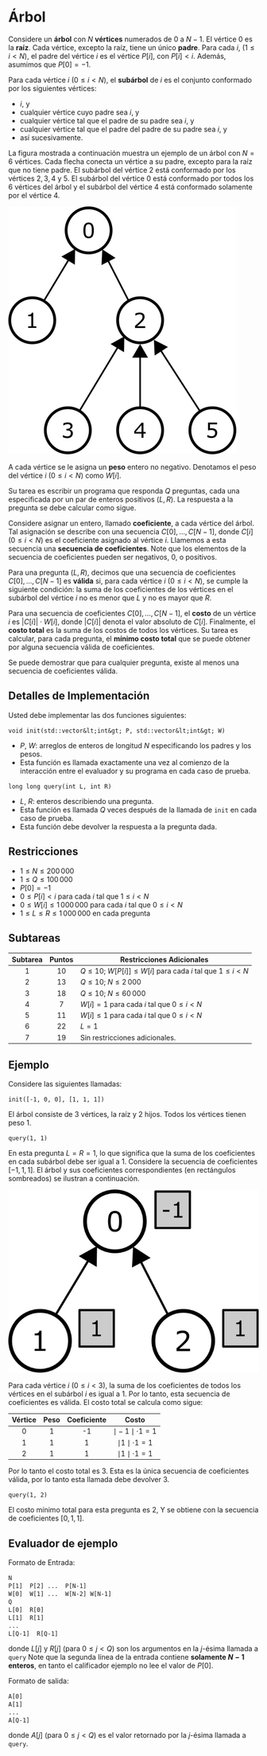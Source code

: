 # Árbol

Considere un  **árbol** con $N$ **vértices** numerados de  $0$ a $N-1$.
El vértice $0$ es la  **raíz**.
Cada vértice, excepto la raíz, tiene un único **padre**.
Para cada  $i$, ($1 \leq i < N$),
 el padre del vértice $i$ es el vértice $P[i]$, con $P[i] < i$.
Además, asumimos que  $P[0] = -1$.

Para cada vértice $i$ ($0 \leq i < N$),
el **subárbol** de  $i$ es el conjunto conformado por los siguientes vértices:
 * $i$, y
 * cualquier vértice cuyo padre sea  $i$, y
 * cualquier vértice tal que el padre de su padre sea $i$, y
 * cualquier vértice tal que el padre del padre de su padre sea  $i$, y
 * así sucesivamente.

La figura mostrada a continuación muestra un ejemplo de un árbol con $N = 6$ vértices.
Cada flecha conecta un vértice a su padre, excepto para la raíz que no tiene padre.
El subárbol del vértice $2$ está conformado por los vértices $2, 3, 4$ y $5$.
El subárbol del vértice $0$ está conformado por todos los $6$ vértices del árbol y el subárbol del vértice $4$ está conformado solamente por el vértice $4$.

![](subtrees.png "150")

A cada vértice se le asigna un **peso** entero no negativo.
Denotamos el peso del vértice  $i$ ($0 \leq i < N$) como $W[i]$.


Su tarea es escribir un programa que responda $Q$ preguntas, 
 cada una especificada por un par de enteros positivos $(L, R)$.
La respuesta a la pregunta se debe calcular como sigue.


Considere asignar un entero, 
  llamado **coeficiente**, a cada vértice del árbol.
Tal asignación se describe con una secuencia  $C[0], \ldots, C[N-1]$,
 donde $C[i]$ ($0 \leq i < N$) es el coeficiente asignado al vértice $i$.
Llamemos a esta secuencia una **secuencia de coeficientes**.
Note que los elementos de la secuencia de coeficientes pueden ser negativos, $0$, o positivos.

Para una pregunta $(L,R)$, decimos que una secuencia de coeficientes $C[0], \ldots, C[N-1]$ es **válida** si, para cada vértice $i$ ($0 \leq i < N$),
 se cumple la siguiente condición:
 la suma de los coeficientes de los vértices en el subárbol del vértice $i$
 no es menor que $L$ y no es mayor que $R$.

Para una secuencia de coeficientes  $C[0], \ldots, C[N-1]$,
el **costo** de un vértice  $i$ es $|C[i]| \cdot W[i]$,
donde  $|C[i]|$ denota el valor absoluto de  $C[i]$.
Finalmente, el **costo total** es la suma de los costos de todos los vértices.
Su tarea es calcular, para cada pregunta,
 el **mínimo costo total** que se puede obtener por alguna secuencia válida de coeficientes.
 
Se puede demostrar que para cualquier pregunta, existe al menos una secuencia de coeficientes válida.

## Detalles de Implementación

Usted debe implementar las dos funciones siguientes:

```
void init(std::vector&lt;int&gt; P, std::vector&lt;int&gt; W)
```

* $P$, $W$: arreglos de enteros de longitud $N$
   especificando los padres y los pesos.
* Esta función es llamada exactamente una vez al comienzo de la interacción entre 
    el evaluador y su programa en cada caso de prueba.

```
long long query(int L, int R)
```
* $L$, $R$: enteros describiendo una pregunta.
* Esta función es llamada $Q$ veces después de la llamada de `init` en cada caso de prueba.
* Esta función debe devolver la respuesta a la pregunta dada.


## Restricciones

* $1 \leq N \leq 200\,000$
* $1 \leq Q \leq 100\,000$
* $P[0] = -1$
* $0 \leq P[i] < i$ para cada  $i$ tal que $1 \leq i < N$
* $0 \leq W[i] \leq 1\,000\,000$ para cada  $i$ tal que $0 \leq i < N$
* $1 \leq L \leq R \leq 1\,000\,000$ en cada pregunta

## Subtareas

| Subtarea | Puntos  | Restricciones Adicionales |
| :-----: | :----: | ---------------------- |
|   1     |  $10$  | $Q \leq 10$; $W[P[i]] \leq W[i]$ para cada  $i$ tal que $1 \leq i < N$
|   2     |  $13$  | $Q \leq 10$; $N \leq 2\,000$
|   3     |  $18$  | $Q \leq 10$; $N \leq 60\,000$
|   4     |  $7$   | $W[i] = 1$ para cada  $i$ tal que $0 \leq i < N$
|   5     |  $11$  | $W[i] \leq 1$ para cada  $i$ tal que $0 \leq i < N$
|   6     |  $22$  | $L = 1$
|   7     |  $19$  | Sin restricciones adicionales.



## Ejemplo

Considere las siguientes llamadas:

```
init([-1, 0, 0], [1, 1, 1])
```
El árbol consiste de  $3$ vértices, la raíz y  $2$ hijos.
Todos los vértices tienen peso  $1$.

```
query(1, 1)
```

En esta pregunta $L = R = 1$,
 lo que significa que la suma de los coeficientes en cada subárbol debe ser igual a $1$.
Considere la secuencia de coeficientes $[-1, 1, 1]$.
El árbol y sus coeficientes correspondientes (en rectángulos sombreados) se ilustran a continuación.

![](ex1.png "150")

Para cada vértice $i$ ($0 \leq i < 3$), la suma de los coeficientes de todos los vértices 
  en el subárbol $i$ es igual a  $1$. 
Por lo tanto, esta secuencia de coeficientes es válida.
El costo total se calcula como sigue:


| Vértice | Peso | Coeficiente | Costo                      |
| :----: | :----: | :---------: | :-----------------------: |
|   0    |   1    |     -1      | $\mid -1 \mid \cdot 1 = 1$
|   1    |   1    |      1      | $\mid 1 \mid \cdot 1 = 1$
|   2    |   1    |      1      | $\mid 1 \mid \cdot 1 = 1$

Por lo tanto el costo total es $3$.
Esta es la única secuencia de coeficientes válida, 
por lo tanto esta llamada debe devolver $3$.

```
query(1, 2)
```
El costo mínimo total para esta pregunta es  $2$,
 Y se obtiene con la secuencia de coeficientes $[0, 1, 1]$.

## Evaluador de ejemplo

Formato de Entrada:

```
N
P[1]  P[2] ...  P[N-1]
W[0]  W[1] ...  W[N-2] W[N-1]
Q
L[0]  R[0]
L[1]  R[1]
...
L[Q-1]  R[Q-1]
```

donde $L[j]$ y $R[j]$
 (para $0 \leq j < Q$)
 son los argumentos en la $j$-ésima llamada a `query`
Note que la segunda línea de la entrada contiene **solamente $N-1$ enteros**,
 en tanto el calificador ejemplo no lee el valor de  $P[0]$.

Formato de salida:
```
A[0]
A[1]
...
A[Q-1]
```

donde  $A[j]$
 (para $0 \leq j < Q$)
 es el valor retornado por la $j$-ésima llamada a `query`.

